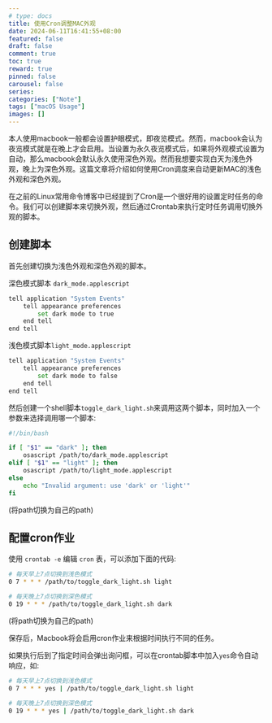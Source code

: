 ```yaml
---
# type: docs 
title: 使用Cron调整MAC外观
date: 2024-06-11T16:41:55+08:00
featured: false
draft: false
comment: true
toc: true
reward: true
pinned: false
carousel: false
series:
categories: ["Note"]
tags: ["macOS Usage"]
images: []
---
```


本人使用macbook一般都会设置护眼模式，即夜览模式。然而，macbook会认为夜览模式就是在晚上才会启用。当设置为永久夜览模式后，如果将外观模式设置为自动，那么macbook会默认永久使用深色外观。然而我想要实现白天为浅色外观，晚上为深色外观。这篇文章将介绍如何使用Cron调度来自动更新MAC的浅色外观和深色外观。

<!--more-->

在之前的Linux常用命令博客中已经提到了Cron是一个很好用的设置定时任务的命令。我们可以创建脚本来切换外观，然后通过Crontab来执行定时任务调用切换外观的脚本。

## 创建脚本

首先创建切换为浅色外观和深色外观的脚本。

深色模式脚本 `dark_mode.applescript`

```bash
tell application "System Events"
    tell appearance preferences
        set dark mode to true
    end tell
end tell
```

浅色模式脚本`light_mode.applescript`

```bash
tell application "System Events"
    tell appearance preferences
        set dark mode to false
    end tell
end tell
```

然后创建一个shell脚本`toggle_dark_light.sh`来调用这两个脚本，同时加入一个参数来选择调用哪一个脚本:

```bash
#!/bin/bash

if [ "$1" == "dark" ]; then
    osascript /path/to/dark_mode.applescript
elif [ "$1" == "light" ]; then
    osascript /path/to/light_mode.applescript
else
    echo "Invalid argument: use 'dark' or 'light'"
fi
```

(将path切换为自己的path)

## 配置cron作业

使用 `crontab -e` 编辑 `cron` 表，可以添加下面的代码:

```bash
# 每天早上7点切换到浅色模式
0 7 * * * /path/to/toggle_dark_light.sh light

# 每天晚上7点切换到深色模式
0 19 * * * /path/to/toggle_dark_light.sh dark
```

(将path切换为自己的path)

保存后，Macbook将会启用cron作业来根据时间执行不同的任务。

如果执行后到了指定时间会弹出询问框，可以在crontab脚本中加入`yes`命令自动响应，如: 

```bash
# 每天早上7点切换到浅色模式
0 7 * * * yes | /path/to/toggle_dark_light.sh light

# 每天晚上7点切换到深色模式
0 19 * * * yes | /path/to/toggle_dark_light.sh dark
```

